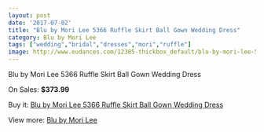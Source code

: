 ```yaml
---
layout: post
date: '2017-07-02'
title: "Blu by Mori Lee 5366 Ruffle Skirt Ball Gown Wedding Dress"
category: Blu by Mori Lee
tags: ["wedding","bridal","dresses","mori","ruffle"]
image: http://www.eudances.com/12385-thickbox_default/blu-by-mori-lee-5366-ruffle-skirt-ball-gown-wedding-dress.jpg
---
```

Blu by Mori Lee 5366 Ruffle Skirt Ball Gown Wedding Dress

On Sales: **$373.99**
<a href="https://www.eudances.com/en/blu-by-mori-lee/3839-blu-by-mori-lee-5366-ruffle-skirt-ball-gown-wedding-dress.html"><amp-img layout="responsive" width="600" height="600" src="//www.eudances.com/12385-thickbox_default/blu-by-mori-lee-5366-ruffle-skirt-ball-gown-wedding-dress.jpg" alt="Blu by Mori Lee 5366 Ruffle Skirt Ball Gown Wedding Dress 0" /></a>
<a href="https://www.eudances.com/en/blu-by-mori-lee/3839-blu-by-mori-lee-5366-ruffle-skirt-ball-gown-wedding-dress.html"><amp-img layout="responsive" width="600" height="600" src="//www.eudances.com/12390-thickbox_default/blu-by-mori-lee-5366-ruffle-skirt-ball-gown-wedding-dress.jpg" alt="Blu by Mori Lee 5366 Ruffle Skirt Ball Gown Wedding Dress 1" /></a>
<a href="https://www.eudances.com/en/blu-by-mori-lee/3839-blu-by-mori-lee-5366-ruffle-skirt-ball-gown-wedding-dress.html"><amp-img layout="responsive" width="600" height="600" src="//www.eudances.com/12389-thickbox_default/blu-by-mori-lee-5366-ruffle-skirt-ball-gown-wedding-dress.jpg" alt="Blu by Mori Lee 5366 Ruffle Skirt Ball Gown Wedding Dress 2" /></a>
<a href="https://www.eudances.com/en/blu-by-mori-lee/3839-blu-by-mori-lee-5366-ruffle-skirt-ball-gown-wedding-dress.html"><amp-img layout="responsive" width="600" height="600" src="//www.eudances.com/12388-thickbox_default/blu-by-mori-lee-5366-ruffle-skirt-ball-gown-wedding-dress.jpg" alt="Blu by Mori Lee 5366 Ruffle Skirt Ball Gown Wedding Dress 3" /></a>
<a href="https://www.eudances.com/en/blu-by-mori-lee/3839-blu-by-mori-lee-5366-ruffle-skirt-ball-gown-wedding-dress.html"><amp-img layout="responsive" width="600" height="600" src="//www.eudances.com/12387-thickbox_default/blu-by-mori-lee-5366-ruffle-skirt-ball-gown-wedding-dress.jpg" alt="Blu by Mori Lee 5366 Ruffle Skirt Ball Gown Wedding Dress 4" /></a>
<a href="https://www.eudances.com/en/blu-by-mori-lee/3839-blu-by-mori-lee-5366-ruffle-skirt-ball-gown-wedding-dress.html"><amp-img layout="responsive" width="600" height="600" src="//www.eudances.com/12386-thickbox_default/blu-by-mori-lee-5366-ruffle-skirt-ball-gown-wedding-dress.jpg" alt="Blu by Mori Lee 5366 Ruffle Skirt Ball Gown Wedding Dress 5" /></a>

Buy it: [Blu by Mori Lee 5366 Ruffle Skirt Ball Gown Wedding Dress](https://www.eudances.com/en/blu-by-mori-lee/3839-blu-by-mori-lee-5366-ruffle-skirt-ball-gown-wedding-dress.html "Blu by Mori Lee 5366 Ruffle Skirt Ball Gown Wedding Dress")

View more: [Blu by Mori Lee](https://www.eudances.com/en/39-blu-by-mori-lee "Blu by Mori Lee")